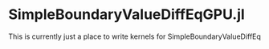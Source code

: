 # SimpleBoundaryValueDiffEqGPU.jl
This is currently just a place to write kernels for SimpleBoundaryValueDiffEq

